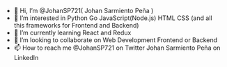 - 👋 Hi, I’m @JohanSP721( Johan Sarmiento Peña )
- 👀 I’m interested in Python Go JavaScript(Node.js) HTML CSS (and all this frameworks for Frontend and Backend) 
- 🌱 I’m currently learning React and Redux
- 💞️ I’m looking to collaborate on  Web Development Frontend or Backend
- 📫 How to reach me @JohanSP721 on Twitter Johan Sarmiento Peña on LinkedIn
